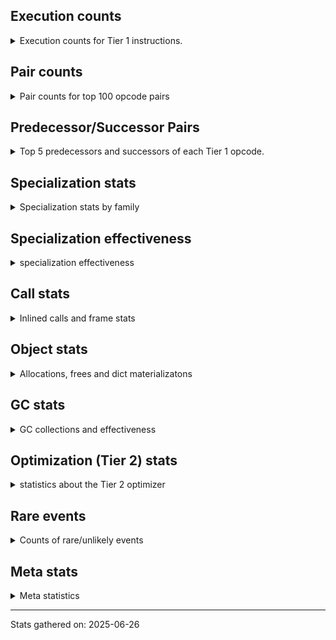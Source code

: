 ## Execution counts

<details>
<summary> Execution counts for Tier 1 instructions. </summary>


The "miss ratio" column shows the percentage of times the instruction
executed that it deoptimized. When this happens, the base unspecialized
instruction is not counted.

<table>
<thead>
<tr>
<th align="left">Name</th>
<th align="right">Base Count</th>
<th align="right">Head Count</th>
<th align="right">Change</th>
</tr>
</thead>
<tbody>
<tr>
<td align="left">RESUME</td>
<td align="right">320</td>
<td align="right">6,720</td>
<td align="right">2,000.0%</td>
</tr>
<tr>
<td align="left">JUMP_BACKWARD</td>
<td align="right">169</td>
<td align="right">3,549</td>
<td align="right">2,000.0%</td>
</tr>
<tr>
<td align="left">STORE_ATTR</td>
<td align="right">156</td>
<td align="right">3,276</td>
<td align="right">2,000.0%</td>
</tr>
<tr>
<td align="left">CALL_KW</td>
<td align="right">150</td>
<td align="right">3,150</td>
<td align="right">2,000.0%</td>
</tr>
<tr>
<td align="left">STORE_SUBSCR</td>
<td align="right">38</td>
<td align="right">798</td>
<td align="right">2,000.0%</td>
</tr>
<tr>
<td align="left">SEND</td>
<td align="right">14</td>
<td align="right">294</td>
<td align="right">2,000.0%</td>
</tr>
<tr>
<td align="left">LOAD_GLOBAL</td>
<td align="right">1,552</td>
<td align="right">30,912</td>
<td align="right">1,891.8%</td>
</tr>
<tr>
<td align="left">CALL</td>
<td align="right">1,942</td>
<td align="right">36,162</td>
<td align="right">1,762.1%</td>
</tr>
<tr>
<td align="left">BINARY_OP_SUBTRACT_FLOAT</td>
<td align="right">126</td>
<td align="right">42</td>
<td align="right">-66.7%</td>
</tr>
<tr>
<td align="left">BINARY_OP_SUBSCR_GETITEM</td>
<td align="right">253</td>
<td align="right">105</td>
<td align="right">-58.5%</td>
</tr>
<tr>
<td align="left">CALL_STR_1</td>
<td align="right">2,410</td>
<td align="right">1,134</td>
<td align="right">-52.9%</td>
</tr>
<tr>
<td align="left">BINARY_OP_SUBSCR_LIST_SLICE</td>
<td align="right">10,283</td>
<td align="right">5,019</td>
<td align="right">-51.2%</td>
</tr>
<tr>
<td align="left">CALL_KW_NON_PY</td>
<td align="right">74,909</td>
<td align="right">36,729</td>
<td align="right">-51.0%</td>
</tr>
<tr>
<td align="left">LOAD_ATTR_CLASS</td>
<td align="right">4,698</td>
<td align="right">2,310</td>
<td align="right">-50.8%</td>
</tr>
<tr>
<td align="left">STORE_ATTR_INSTANCE_VALUE</td>
<td align="right">132,179</td>
<td align="right">64,995</td>
<td align="right">-50.8%</td>
</tr>
<tr>
<td align="left">CALL_BUILTIN_CLASS</td>
<td align="right">142,661</td>
<td align="right">70,287</td>
<td align="right">-50.7%</td>
</tr>
<tr>
<td align="left">CALL_KW_PY</td>
<td align="right">343,227</td>
<td align="right">169,155</td>
<td align="right">-50.7%</td>
</tr>
<tr>
<td align="left">CALL_LEN</td>
<td align="right">136,760</td>
<td align="right">67,452</td>
<td align="right">-50.7%</td>
</tr>
<tr>
<td align="left">CALL_BUILTIN_FAST_WITH_KEYWORDS</td>
<td align="right">24,762</td>
<td align="right">12,222</td>
<td align="right">-50.6%</td>
</tr>
<tr>
<td align="left">CALL_NON_PY_GENERAL</td>
<td align="right">137,588</td>
<td align="right">67,914</td>
<td align="right">-50.6%</td>
</tr>
<tr>
<td align="left">CONTAINS_OP_DICT</td>
<td align="right">250,163</td>
<td align="right">123,543</td>
<td align="right">-50.6%</td>
</tr>
<tr>
<td align="left">EXIT_INIT_CHECK</td>
<td align="right">19,937</td>
<td align="right">9,849</td>
<td align="right">-50.6%</td>
</tr>
<tr>
<td align="left">CALL_ALLOC_AND_ENTER_INIT</td>
<td align="right">19,937</td>
<td align="right">9,849</td>
<td align="right">-50.6%</td>
</tr>
<tr>
<td align="left">BINARY_OP_INPLACE_ADD_UNICODE</td>
<td align="right">20,191</td>
<td align="right">9,975</td>
<td align="right">-50.6%</td>
</tr>
<tr>
<td align="left">TO_BOOL_NONE</td>
<td align="right">2,494,203</td>
<td align="right">1,232,217</td>
<td align="right">-50.6%</td>
</tr>
<tr>
<td align="left">LOAD_ATTR_INSTANCE_VALUE</td>
<td align="right">645,614</td>
<td align="right">319,158</td>
<td align="right">-50.6%</td>
</tr>
<tr>
<td align="left">LOAD_ATTR_CLASS_WITH_METACLASS_CHECK</td>
<td align="right">59,812</td>
<td align="right">29,568</td>
<td align="right">-50.6%</td>
</tr>
<tr>
<td align="left">FOR_ITER_TUPLE</td>
<td align="right">100,958</td>
<td align="right">49,938</td>
<td align="right">-50.5%</td>
</tr>
<tr>
<td align="left">LOAD_ATTR_NONDESCRIPTOR_NO_DICT</td>
<td align="right">801,838</td>
<td align="right">396,942</td>
<td align="right">-50.5%</td>
</tr>
<tr>
<td align="left">COMPARE_OP_STR</td>
<td align="right">347,709</td>
<td align="right">172,137</td>
<td align="right">-50.5%</td>
</tr>
<tr>
<td align="left">COMPARE_OP_INT</td>
<td align="right">505,945</td>
<td align="right">250,509</td>
<td align="right">-50.5%</td>
</tr>
<tr>
<td align="left">LOAD_ATTR_PROPERTY</td>
<td align="right">2,738,440</td>
<td align="right">1,355,907</td>
<td align="right">-50.5%</td>
</tr>
<tr>
<td align="left">CALL_TUPLE_1</td>
<td align="right">111,755</td>
<td align="right">55,335</td>
<td align="right">-50.5%</td>
</tr>
<tr>
<td align="left">LOAD_ATTR_METHOD_WITH_VALUES</td>
<td align="right">2,637,346</td>
<td align="right">1,306,032</td>
<td align="right">-50.5%</td>
</tr>
<tr>
<td align="left">BINARY_OP_SUBSCR_DICT</td>
<td align="right">474,707</td>
<td align="right">235,095</td>
<td align="right">-50.5%</td>
</tr>
<tr>
<td align="left">CALL_PY_GENERAL</td>
<td align="right">2,158,774</td>
<td align="right">1,069,278</td>
<td align="right">-50.5%</td>
</tr>
<tr>
<td align="left">BINARY_OP_SUBTRACT_INT</td>
<td align="right">230,624</td>
<td align="right">114,240</td>
<td align="right">-50.5%</td>
</tr>
<tr>
<td align="left">CONTAINS_OP_SET</td>
<td align="right">205,225</td>
<td align="right">101,661</td>
<td align="right">-50.5%</td>
</tr>
<tr>
<td align="left">BINARY_OP_ADD_INT</td>
<td align="right">438,265</td>
<td align="right">217,161</td>
<td align="right">-50.4%</td>
</tr>
<tr>
<td align="left">CALL_PY_EXACT_ARGS</td>
<td align="right">18,558,462</td>
<td align="right">9,196,173</td>
<td align="right">-50.4%</td>
</tr>
<tr>
<td align="left">LOAD_ATTR_METHOD_NO_DICT</td>
<td align="right">15,655,547</td>
<td align="right">7,758,387</td>
<td align="right">-50.4%</td>
</tr>
<tr>
<td align="left">LOAD_ATTR_MODULE</td>
<td align="right">7,714,192</td>
<td align="right">3,823,260</td>
<td align="right">-50.4%</td>
</tr>
<tr>
<td align="left">TO_BOOL_INT</td>
<td align="right">143,380</td>
<td align="right">71,064</td>
<td align="right">-50.4%</td>
</tr>
<tr>
<td align="left">BINARY_OP_SUBSCR_TUPLE_INT</td>
<td align="right">73,214</td>
<td align="right">36,288</td>
<td align="right">-50.4%</td>
</tr>
<tr>
<td align="left">STORE_ATTR_SLOT</td>
<td align="right">3,330,327</td>
<td align="right">1,650,789</td>
<td align="right">-50.4%</td>
</tr>
<tr>
<td align="left">LOAD_GLOBAL_MODULE</td>
<td align="right">27,620,535</td>
<td align="right">13,691,181</td>
<td align="right">-50.4%</td>
</tr>
<tr>
<td align="left">CALL_METHOD_DESCRIPTOR_FAST_WITH_KEYWORDS</td>
<td align="right">58,419</td>
<td align="right">28,959</td>
<td align="right">-50.4%</td>
</tr>
<tr>
<td align="left">STORE_SUBSCR_DICT</td>
<td align="right">1,237,596</td>
<td align="right">613,536</td>
<td align="right">-50.4%</td>
</tr>
<tr>
<td align="left">CALL_METHOD_DESCRIPTOR_FAST</td>
<td align="right">4,125,067</td>
<td align="right">2,045,022</td>
<td align="right">-50.4%</td>
</tr>
<tr>
<td align="left">CALL_LIST_APPEND</td>
<td align="right">1,279,633</td>
<td align="right">634,389</td>
<td align="right">-50.4%</td>
</tr>
<tr>
<td align="left">LOAD_ATTR_SLOT</td>
<td align="right">15,942,903</td>
<td align="right">7,904,337</td>
<td align="right">-50.4%</td>
</tr>
<tr>
<td align="left">TO_BOOL_STR</td>
<td align="right">1,175,430</td>
<td align="right">582,876</td>
<td align="right">-50.4%</td>
</tr>
<tr>
<td align="left">RESUME_CHECK</td>
<td align="right">35,670,881</td>
<td align="right">17,688,699</td>
<td align="right">-50.4%</td>
</tr>
<tr>
<td align="left">BINARY_OP_SUBSCR_STR_INT</td>
<td align="right">358,899</td>
<td align="right">177,975</td>
<td align="right">-50.4%</td>
</tr>
<tr>
<td align="left">CALL_BUILTIN_FAST</td>
<td align="right">965,277</td>
<td align="right">478,674</td>
<td align="right">-50.4%</td>
</tr>
<tr>
<td align="left">BINARY_OP_SUBSCR_LIST_INT</td>
<td align="right">1,044,525</td>
<td align="right">517,986</td>
<td align="right">-50.4%</td>
</tr>
<tr>
<td align="left">CALL_METHOD_DESCRIPTOR_O</td>
<td align="right">878,135</td>
<td align="right">435,477</td>
<td align="right">-50.4%</td>
</tr>
<tr>
<td align="left">TO_BOOL_BOOL</td>
<td align="right">35,521,477</td>
<td align="right">17,615,829</td>
<td align="right">-50.4%</td>
</tr>
<tr>
<td align="left">FOR_ITER_LIST</td>
<td align="right">9,131,366</td>
<td align="right">4,528,482</td>
<td align="right">-50.4%</td>
</tr>
<tr>
<td align="left">LOAD_ATTR_NONDESCRIPTOR_WITH_VALUES</td>
<td align="right">2,903,415</td>
<td align="right">1,439,928</td>
<td align="right">-50.4%</td>
</tr>
<tr>
<td align="left">CALL_METHOD_DESCRIPTOR_NOARGS</td>
<td align="right">7,337,576</td>
<td align="right">3,639,090</td>
<td align="right">-50.4%</td>
</tr>
<tr>
<td align="left">CALL_BUILTIN_O</td>
<td align="right">3,120,377</td>
<td align="right">1,547,637</td>
<td align="right">-50.4%</td>
</tr>
<tr>
<td align="left">CALL_ISINSTANCE</td>
<td align="right">29,382,979</td>
<td align="right">14,573,307</td>
<td align="right">-50.4%</td>
</tr>
<tr>
<td align="left">LOAD_GLOBAL_BUILTIN</td>
<td align="right">57,011,668</td>
<td align="right">28,276,878</td>
<td align="right">-50.4%</td>
</tr>
<tr>
<td align="left">UNPACK_SEQUENCE_TWO_TUPLE</td>
<td align="right">10,109,864</td>
<td align="right">5,014,422</td>
<td align="right">-50.4%</td>
</tr>
<tr>
<td align="left">FOR_ITER_GEN</td>
<td align="right">5,718,284</td>
<td align="right">2,836,260</td>
<td align="right">-50.4%</td>
</tr>
<tr>
<td align="left">CALL_TYPE_1</td>
<td align="right">1,377,184</td>
<td align="right">683,088</td>
<td align="right">-50.4%</td>
</tr>
<tr>
<td align="left">SEND_GEN</td>
<td align="right">3,819,264</td>
<td align="right">1,894,452</td>
<td align="right">-50.4%</td>
</tr>
<tr>
<td align="left">UNPACK_SEQUENCE_TUPLE</td>
<td align="right">2,309,745</td>
<td align="right">1,145,697</td>
<td align="right">-50.4%</td>
</tr>
<tr>
<td align="left">END_FOR</td>
<td align="right">1,444,243</td>
<td align="right">716,415</td>
<td align="right">-50.4%</td>
</tr>
<tr>
<td align="left">YIELD_VALUE</td>
<td align="right">7,960,741</td>
<td align="right">3,949,029</td>
<td align="right">-50.4%</td>
</tr>
<tr>
<td align="left">SWAP</td>
<td align="right">5,402,961</td>
<td align="right">2,680,209</td>
<td align="right">-50.4%</td>
</tr>
<tr>
<td align="left">COPY</td>
<td align="right">5,255,895</td>
<td align="right">2,607,255</td>
<td align="right">-50.4%</td>
</tr>
<tr>
<td align="left">LOAD_FAST_AND_CLEAR</td>
<td align="right">4,773,549</td>
<td align="right">2,367,981</td>
<td align="right">-50.4%</td>
</tr>
<tr>
<td align="left">MAP_ADD</td>
<td align="right">3,195,447</td>
<td align="right">1,585,143</td>
<td align="right">-50.4%</td>
</tr>
<tr>
<td align="left">JUMP_BACKWARD_NO_INTERRUPT</td>
<td align="right">3,001,645</td>
<td align="right">1,489,005</td>
<td align="right">-50.4%</td>
</tr>
<tr>
<td align="left">LIST_APPEND</td>
<td align="right">2,679,827</td>
<td align="right">1,329,363</td>
<td align="right">-50.4%</td>
</tr>
<tr>
<td align="left">EXTENDED_ARG</td>
<td align="right">2,665,476</td>
<td align="right">1,322,244</td>
<td align="right">-50.4%</td>
</tr>
<tr>
<td align="left">RETURN_GENERATOR</td>
<td align="right">2,552,319</td>
<td align="right">1,266,111</td>
<td align="right">-50.4%</td>
</tr>
<tr>
<td align="left">BUILD_MAP</td>
<td align="right">1,850,263</td>
<td align="right">917,847</td>
<td align="right">-50.4%</td>
</tr>
<tr>
<td align="left">FORMAT_SIMPLE</td>
<td align="right">1,516,253</td>
<td align="right">752,157</td>
<td align="right">-50.4%</td>
</tr>
<tr>
<td align="left">LOAD_COMMON_CONSTANT</td>
<td align="right">1,221,994</td>
<td align="right">606,186</td>
<td align="right">-50.4%</td>
</tr>
<tr>
<td align="left">END_SEND</td>
<td align="right">817,626</td>
<td align="right">405,594</td>
<td align="right">-50.4%</td>
</tr>
<tr>
<td align="left">GET_YIELD_FROM_ITER</td>
<td align="right">817,626</td>
<td align="right">405,594</td>
<td align="right">-50.4%</td>
</tr>
<tr>
<td align="left">BUILD_STRING</td>
<td align="right">816,991</td>
<td align="right">405,279</td>
<td align="right">-50.4%</td>
</tr>
<tr>
<td align="left">UNARY_NOT</td>
<td align="right">763,905</td>
<td align="right">378,945</td>
<td align="right">-50.4%</td>
</tr>
<tr>
<td align="left">STORE_FAST_LOAD_FAST</td>
<td align="right">252,349</td>
<td align="right">125,181</td>
<td align="right">-50.4%</td>
</tr>
<tr>
<td align="left">UNPACK_EX</td>
<td align="right">231,267</td>
<td align="right">114,723</td>
<td align="right">-50.4%</td>
</tr>
<tr>
<td align="left">DICT_MERGE</td>
<td align="right">146,558</td>
<td align="right">72,702</td>
<td align="right">-50.4%</td>
</tr>
<tr>
<td align="left">POP_JUMP_IF_NONE</td>
<td align="right">105,283</td>
<td align="right">52,227</td>
<td align="right">-50.4%</td>
</tr>
<tr>
<td align="left">CHECK_EXC_MATCH</td>
<td align="right">60,706</td>
<td align="right">30,114</td>
<td align="right">-50.4%</td>
</tr>
<tr>
<td align="left">POP_EXCEPT</td>
<td align="right">60,706</td>
<td align="right">30,114</td>
<td align="right">-50.4%</td>
</tr>
<tr>
<td align="left">PUSH_EXC_INFO</td>
<td align="right">60,706</td>
<td align="right">30,114</td>
<td align="right">-50.4%</td>
</tr>
<tr>
<td align="left">BINARY_SLICE</td>
<td align="right">48,133</td>
<td align="right">23,877</td>
<td align="right">-50.4%</td>
</tr>
<tr>
<td align="left">BUILD_SET</td>
<td align="right">44,831</td>
<td align="right">22,239</td>
<td align="right">-50.4%</td>
</tr>
<tr>
<td align="left">SET_ADD</td>
<td align="right">14,224</td>
<td align="right">7,056</td>
<td align="right">-50.4%</td>
</tr>
<tr>
<td align="left">DICT_UPDATE</td>
<td align="right">1,651</td>
<td align="right">819</td>
<td align="right">-50.4%</td>
</tr>
<tr>
<td align="left">IMPORT_NAME</td>
<td align="right">1,524</td>
<td align="right">756</td>
<td align="right">-50.4%</td>
</tr>
<tr>
<td align="left">LOAD_FAST_CHECK</td>
<td align="right">762</td>
<td align="right">378</td>
<td align="right">-50.4%</td>
</tr>
<tr>
<td align="left">SET_UPDATE</td>
<td align="right">127</td>
<td align="right">63</td>
<td align="right">-50.4%</td>
</tr>
<tr>
<td align="left">POP_JUMP_IF_FALSE</td>
<td align="right">37,384,801</td>
<td align="right">18,545,247</td>
<td align="right">-50.4%</td>
</tr>
<tr>
<td align="left">JUMP_BACKWARD_NO_JIT</td>
<td align="right">20,480,212</td>
<td align="right">10,159,506</td>
<td align="right">-50.4%</td>
</tr>
<tr>
<td align="left">STORE_FAST_STORE_FAST</td>
<td align="right">11,119,169</td>
<td align="right">5,515,839</td>
<td align="right">-50.4%</td>
</tr>
<tr>
<td align="left">LOAD_FAST</td>
<td align="right">21,534,631</td>
<td align="right">10,682,595</td>
<td align="right">-50.4%</td>
</tr>
<tr>
<td align="left">GET_ITER</td>
<td align="right">9,663,622</td>
<td align="right">4,793,796</td>
<td align="right">-50.4%</td>
</tr>
<tr>
<td align="left">POP_JUMP_IF_TRUE</td>
<td align="right">9,544,623</td>
<td align="right">4,734,765</td>
<td align="right">-50.4%</td>
</tr>
<tr>
<td align="left">BUILD_LIST</td>
<td align="right">6,794,184</td>
<td align="right">3,370,374</td>
<td align="right">-50.4%</td>
</tr>
<tr>
<td align="left">LOAD_FAST_BORROW</td>
<td align="right">105,541,915</td>
<td align="right">52,355,961</td>
<td align="right">-50.4%</td>
</tr>
<tr>
<td align="left">BUILD_TUPLE</td>
<td align="right">11,821,036</td>
<td align="right">5,864,040</td>
<td align="right">-50.4%</td>
</tr>
<tr>
<td align="left">POP_ITER</td>
<td align="right">10,863,583</td>
<td align="right">5,389,083</td>
<td align="right">-50.4%</td>
</tr>
<tr>
<td align="left">RETURN_VALUE</td>
<td align="right">27,730,397</td>
<td align="right">13,756,239</td>
<td align="right">-50.4%</td>
</tr>
<tr>
<td align="left">POP_JUMP_IF_NOT_NONE</td>
<td align="right">3,351,595</td>
<td align="right">1,662,633</td>
<td align="right">-50.4%</td>
</tr>
<tr>
<td align="left">STORE_FAST</td>
<td align="right">28,798,029</td>
<td align="right">14,285,985</td>
<td align="right">-50.4%</td>
</tr>
<tr>
<td align="left">IS_OP</td>
<td align="right">2,201,737</td>
<td align="right">1,092,231</td>
<td align="right">-50.4%</td>
</tr>
<tr>
<td align="left">MAKE_FUNCTION</td>
<td align="right">2,008,697</td>
<td align="right">996,471</td>
<td align="right">-50.4%</td>
</tr>
<tr>
<td align="left">LOAD_FAST_BORROW_LOAD_FAST_BORROW</td>
<td align="right">10,391,148</td>
<td align="right">5,154,828</td>
<td align="right">-50.4%</td>
</tr>
<tr>
<td align="left">COPY_FREE_VARS</td>
<td align="right">1,845,756</td>
<td align="right">915,642</td>
<td align="right">-50.4%</td>
</tr>
<tr>
<td align="left">LOAD_DEREF</td>
<td align="right">3,660,016</td>
<td align="right">1,815,660</td>
<td align="right">-50.4%</td>
</tr>
<tr>
<td align="left">CALL_INTRINSIC_1</td>
<td align="right">1,300,164</td>
<td align="right">644,994</td>
<td align="right">-50.4%</td>
</tr>
<tr>
<td align="left">MAKE_CELL</td>
<td align="right">1,287,972</td>
<td align="right">638,946</td>
<td align="right">-50.4%</td>
</tr>
<tr>
<td align="left">LOAD_CONST</td>
<td align="right">13,300,982</td>
<td align="right">6,598,494</td>
<td align="right">-50.4%</td>
</tr>
<tr>
<td align="left">JUMP_FORWARD</td>
<td align="right">1,015,176</td>
<td align="right">503,622</td>
<td align="right">-50.4%</td>
</tr>
<tr>
<td align="left">POP_TOP</td>
<td align="right">14,522,159</td>
<td align="right">7,204,449</td>
<td align="right">-50.4%</td>
</tr>
<tr>
<td align="left">LOAD_SMALL_INT</td>
<td align="right">1,525,146</td>
<td align="right">756,630</td>
<td align="right">-50.4%</td>
</tr>
<tr>
<td align="left">SET_FUNCTION_ATTRIBUTE</td>
<td align="right">692,215</td>
<td align="right">343,413</td>
<td align="right">-50.4%</td>
</tr>
<tr>
<td align="left">PUSH_NULL</td>
<td align="right">4,391,988</td>
<td align="right">2,178,918</td>
<td align="right">-50.4%</td>
</tr>
<tr>
<td align="left">TO_BOOL_LIST</td>
<td align="right">30,136</td>
<td align="right">14,952</td>
<td align="right">-50.4%</td>
</tr>
<tr>
<td align="left">NOP</td>
<td align="right">252,033</td>
<td align="right">125,055</td>
<td align="right">-50.4%</td>
</tr>
<tr>
<td align="left">LIST_EXTEND</td>
<td align="right">79,313</td>
<td align="right">39,375</td>
<td align="right">-50.4%</td>
</tr>
<tr>
<td align="left">CALL_FUNCTION_EX</td>
<td align="right">153,800</td>
<td align="right">76,356</td>
<td align="right">-50.4%</td>
</tr>
<tr>
<td align="left">TO_BOOL_ALWAYS_TRUE</td>
<td align="right">3,171,762</td>
<td align="right">1,574,769</td>
<td align="right">-50.4%</td>
</tr>
<tr>
<td align="left">FOR_ITER</td>
<td align="right">15,215,826</td>
<td align="right">7,555,926</td>
<td align="right">-50.3%</td>
</tr>
<tr>
<td align="left">INTERPRETER_EXIT</td>
<td align="right">4,538,789</td>
<td align="right">2,254,476</td>
<td align="right">-50.3%</td>
</tr>
<tr>
<td align="left">LOAD_FAST_LOAD_FAST</td>
<td align="right">45,023</td>
<td align="right">22,365</td>
<td align="right">-50.3%</td>
</tr>
<tr>
<td align="left">STORE_DEREF</td>
<td align="right">25,338</td>
<td align="right">12,600</td>
<td align="right">-50.3%</td>
</tr>
<tr>
<td align="left">CALL_BOUND_METHOD_EXACT_ARGS</td>
<td align="right">309,735</td>
<td align="right">154,938</td>
<td align="right">-50.0%</td>
</tr>
<tr>
<td align="left">COMPARE_OP</td>
<td align="right">800,840</td>
<td align="right">402,150</td>
<td align="right">-49.8%</td>
</tr>
<tr>
<td align="left">TO_BOOL</td>
<td align="right">1,913,071</td>
<td align="right">966,525</td>
<td align="right">-49.5%</td>
</tr>
<tr>
<td align="left">CONTAINS_OP</td>
<td align="right">209,553</td>
<td align="right">106,176</td>
<td align="right">-49.3%</td>
</tr>
<tr>
<td align="left">FOR_ITER_RANGE</td>
<td align="right">191</td>
<td align="right">105</td>
<td align="right">-45.0%</td>
</tr>
<tr>
<td align="left">BINARY_OP</td>
<td align="right">61,591</td>
<td align="right">33,915</td>
<td align="right">-44.9%</td>
</tr>
<tr>
<td align="left">LOAD_ATTR</td>
<td align="right">499,739</td>
<td align="right">299,313</td>
<td align="right">-40.1%</td>
</tr>
<tr>
<td align="left">UNPACK_SEQUENCE</td>
<td align="right">11,959</td>
<td align="right">7,686</td>
<td align="right">-35.7%</td>
</tr>
<tr>
<td align="left">BINARY_OP_ADD_FLOAT</td>
<td align="right">123</td>
<td align="right"></td>
<td align="right"></td>
</tr>
</tbody>
</table>


</details>

## Pair counts

<details>
<summary> Pair counts for top 100 opcode pairs </summary>


Pairs of specialized operations that deoptimize and are then followed by
the corresponding unspecialized instruction are not counted as pairs.

Not included in comparative output.


</details>

## Predecessor/Successor Pairs

<details>
<summary> Top 5 predecessors and successors of each Tier 1 opcode. </summary>


This does not include the unspecialized instructions that occur after a
specialized instruction deoptimizes.

Not included in comparative output.


</details>

## Specialization stats

<details>
<summary> Specialization stats by family </summary>

### BINARY_OP

<details>
<summary> specialization stats for BINARY_OP family </summary>

<table>
<thead>
<tr>
<th align="left">Kind</th>
<th align="right">Base Count</th>
<th align="right">Base Ratio</th>
<th align="right">Head Count</th>
<th align="right">Head Ratio</th>
<th align="right">Change</th>
</tr>
</thead>
<tbody>
<tr>
<td align="left">
miss
<details>
<summary>ⓘ</summary>

Specialized instructions that deopt.
</details>
</td>
<td align="right">5,099</td>
<td align="right">0.1%</td>
<td align="right">2,499</td>
<td align="right">0.1%</td>
<td align="right">-51.0%</td>
</tr>
<tr>
<td align="left">
hit
<details>
<summary>ⓘ</summary>

Specialized instructions that complete.
</details>
</td>
<td align="right">3,685,598</td>
<td align="right">98.2%</td>
<td align="right">1,826,874</td>
<td align="right">98.0%</td>
<td align="right">-50.4%</td>
</tr>
<tr>
<td align="left">
deferred
<details>
<summary>ⓘ</summary>

Lists the number of "deferred" (i.e. not specialized) instructions executed.
</details>
</td>
<td align="right">61,025</td>
<td align="right">1.6%</td>
<td align="right">31,584</td>
<td align="right">1.7%</td>
<td align="right">-48.2%</td>
</tr>
</tbody>
</table>

<table>
<thead>
<tr>
<th align="left">Success</th>
<th align="right">Base Count</th>
<th align="right">Base Ratio</th>
<th align="right">Head Count</th>
<th align="right">Head Ratio</th>
<th align="right">Change</th>
</tr>
</thead>
<tbody>
<tr>
<td align="left">Success</td>
<td align="right">167</td>
<td align="right">25.7%</td>
<td align="right">1,323</td>
<td align="right">55.8%</td>
<td align="right">692.2%</td>
</tr>
<tr>
<td align="left">Failure</td>
<td align="right">484</td>
<td align="right">74.3%</td>
<td align="right">1,050</td>
<td align="right">44.2%</td>
<td align="right">116.9%</td>
</tr>
</tbody>
</table>

<table>
<thead>
<tr>
<th align="left">Failure kind</th>
<th align="right">Base Count</th>
<th align="right">Base Ratio</th>
<th align="right">Head Count</th>
<th align="right">Head Ratio</th>
<th align="right">Change</th>
</tr>
</thead>
<tbody>
<tr>
<td align="left">add different types</td>
<td align="right">1</td>
<td align="right">0.2%</td>
<td align="right">21</td>
<td align="right">2.0%</td>
<td align="right">2,000.0%</td>
</tr>
<tr>
<td align="left">subscr tuple slice</td>
<td align="right">48</td>
<td align="right">9.9%</td>
<td align="right">147</td>
<td align="right">14.0%</td>
<td align="right">206.2%</td>
</tr>
<tr>
<td align="left">out of range</td>
<td align="right">49</td>
<td align="right">10.1%</td>
<td align="right">147</td>
<td align="right">14.0%</td>
<td align="right">200.0%</td>
</tr>
<tr>
<td align="left">subscr defaultdict</td>
<td align="right">72</td>
<td align="right">14.9%</td>
<td align="right">189</td>
<td align="right">18.0%</td>
<td align="right">162.5%</td>
</tr>
<tr>
<td align="left">add other</td>
<td align="right">292</td>
<td align="right">60.3%</td>
<td align="right">525</td>
<td align="right">50.0%</td>
<td align="right">79.8%</td>
</tr>
<tr>
<td align="left">subtract other</td>
<td align="right">22</td>
<td align="right">4.5%</td>
<td align="right">21</td>
<td align="right">2.0%</td>
<td align="right">-4.5%</td>
</tr>
</tbody>
</table>


</details>

### BINARY_SLICE

<details>
<summary> specialization stats for BINARY_SLICE family </summary>

<table>
<thead>
<tr>
<th align="left">Kind</th>
<th align="right">Base Count</th>
<th align="right">Base Ratio</th>
<th align="right">Head Count</th>
<th align="right">Head Ratio</th>
<th align="right">Change</th>
</tr>
</thead>
<tbody>
<tr>
<td align="left">
deferred
<details>
<summary>ⓘ</summary>

Lists the number of "deferred" (i.e. not specialized) instructions executed.
</details>
</td>
<td align="right">48,133</td>
<td align="right">100.0%</td>
<td align="right">23,877</td>
<td align="right">100.0%</td>
<td align="right">-50.4%</td>
</tr>
</tbody>
</table>


</details>

### CALL

<details>
<summary> specialization stats for CALL family </summary>

<table>
<thead>
<tr>
<th align="left">Kind</th>
<th align="right">Base Count</th>
<th align="right">Base Ratio</th>
<th align="right">Head Count</th>
<th align="right">Head Ratio</th>
<th align="right">Change</th>
</tr>
</thead>
<tbody>
<tr>
<td align="left">
miss
<details>
<summary>ⓘ</summary>

Specialized instructions that deopt.
</details>
</td>
<td align="right">540,530</td>
<td align="right">0.8%</td>
<td align="right">265,104</td>
<td align="right">0.8%</td>
<td align="right">-51.0%</td>
</tr>
<tr>
<td align="left">
hit
<details>
<summary>ⓘ</summary>

Specialized instructions that complete.
</details>
</td>
<td align="right">67,629,464</td>
<td align="right">99.2%</td>
<td align="right">33,537,903</td>
<td align="right">99.1%</td>
<td align="right">-50.4%</td>
</tr>
<tr>
<td align="left">
deferred
<details>
<summary>ⓘ</summary>

Lists the number of "deferred" (i.e. not specialized) instructions executed.
</details>
</td>
<td align="right">531,218</td>
<td align="right">0.8%</td>
<td align="right">278,292</td>
<td align="right">0.8%</td>
<td align="right">-47.6%</td>
</tr>
</tbody>
</table>

<table>
<thead>
<tr>
<th align="left">Success</th>
<th align="right">Base Count</th>
<th align="right">Base Ratio</th>
<th align="right">Head Count</th>
<th align="right">Head Ratio</th>
<th align="right">Change</th>
</tr>
</thead>
<tbody>
<tr>
<td align="left">Success</td>
<td align="right">11,254</td>
<td align="right">100.0%</td>
<td align="right">22,974</td>
<td align="right">100.0%</td>
<td align="right">104.1%</td>
</tr>
<tr>
<td align="left">Failure</td>
<td align="right">0</td>
<td align="right">0.0%</td>
<td align="right">0</td>
<td align="right">0.0%</td>
<td align="right"></td>
</tr>
</tbody>
</table>


</details>

### CALL_KW

<details>
<summary> specialization stats for CALL_KW family </summary>

<table>
<thead>
<tr>
<th align="left">Kind</th>
<th align="right">Base Count</th>
<th align="right">Base Ratio</th>
<th align="right">Head Count</th>
<th align="right">Head Ratio</th>
<th align="right">Change</th>
</tr>
</thead>
<tbody>
<tr>
<td align="left">
deferred
<details>
<summary>ⓘ</summary>

Lists the number of "deferred" (i.e. not specialized) instructions executed.
</details>
</td>
<td align="right">75</td>
<td align="right">50.0%</td>
<td align="right">1,575</td>
<td align="right">50.0%</td>
<td align="right">2,000.0%</td>
</tr>
</tbody>
</table>

<table>
<thead>
<tr>
<th align="left">Success</th>
<th align="right">Base Count</th>
<th align="right">Base Ratio</th>
<th align="right">Head Count</th>
<th align="right">Head Ratio</th>
<th align="right">Change</th>
</tr>
</thead>
<tbody>
<tr>
<td align="left">Success</td>
<td align="right">75</td>
<td align="right">100.0%</td>
<td align="right">1,575</td>
<td align="right">100.0%</td>
<td align="right">2,000.0%</td>
</tr>
<tr>
<td align="left">Failure</td>
<td align="right">0</td>
<td align="right">0.0%</td>
<td align="right">0</td>
<td align="right">0.0%</td>
<td align="right"></td>
</tr>
</tbody>
</table>


</details>

### COMPARE_OP

<details>
<summary> specialization stats for COMPARE_OP family </summary>

<table>
<thead>
<tr>
<th align="left">Kind</th>
<th align="right">Base Count</th>
<th align="right">Base Ratio</th>
<th align="right">Head Count</th>
<th align="right">Head Ratio</th>
<th align="right">Change</th>
</tr>
</thead>
<tbody>
<tr>
<td align="left">
hit
<details>
<summary>ⓘ</summary>

Specialized instructions that complete.
</details>
</td>
<td align="right">853,654</td>
<td align="right">51.6%</td>
<td align="right">422,646</td>
<td align="right">51.2%</td>
<td align="right">-50.5%</td>
</tr>
<tr>
<td align="left">
deferred
<details>
<summary>ⓘ</summary>

Lists the number of "deferred" (i.e. not specialized) instructions executed.
</details>
</td>
<td align="right">799,378</td>
<td align="right">48.3%</td>
<td align="right">397,362</td>
<td align="right">48.2%</td>
<td align="right">-50.3%</td>
</tr>
</tbody>
</table>

<table>
<thead>
<tr>
<th align="left">Success</th>
<th align="right">Base Count</th>
<th align="right">Base Ratio</th>
<th align="right">Head Count</th>
<th align="right">Head Ratio</th>
<th align="right">Change</th>
</tr>
</thead>
<tbody>
<tr>
<td align="left">Success</td>
<td align="right">40</td>
<td align="right">2.7%</td>
<td align="right">840</td>
<td align="right">17.5%</td>
<td align="right">2,000.0%</td>
</tr>
<tr>
<td align="left">Failure</td>
<td align="right">1,422</td>
<td align="right">97.3%</td>
<td align="right">3,948</td>
<td align="right">82.5%</td>
<td align="right">177.6%</td>
</tr>
</tbody>
</table>

<table>
<thead>
<tr>
<th align="left">Failure kind</th>
<th align="right">Base Count</th>
<th align="right">Base Ratio</th>
<th align="right">Head Count</th>
<th align="right">Head Ratio</th>
<th align="right">Change</th>
</tr>
</thead>
<tbody>
<tr>
<td align="left">other</td>
<td align="right">80</td>
<td align="right">5.6%</td>
<td align="right">399</td>
<td align="right">10.1%</td>
<td align="right">398.8%</td>
</tr>
<tr>
<td align="left">set</td>
<td align="right">50</td>
<td align="right">3.5%</td>
<td align="right">189</td>
<td align="right">4.8%</td>
<td align="right">278.0%</td>
</tr>
<tr>
<td align="left">string</td>
<td align="right">49</td>
<td align="right">3.4%</td>
<td align="right">168</td>
<td align="right">4.3%</td>
<td align="right">242.9%</td>
</tr>
<tr>
<td align="left">different types</td>
<td align="right">494</td>
<td align="right">34.7%</td>
<td align="right">1,302</td>
<td align="right">33.0%</td>
<td align="right">163.6%</td>
</tr>
<tr>
<td align="left">baseobject</td>
<td align="right">659</td>
<td align="right">46.3%</td>
<td align="right">1,722</td>
<td align="right">43.6%</td>
<td align="right">161.3%</td>
</tr>
<tr>
<td align="left">big int</td>
<td align="right">46</td>
<td align="right">3.2%</td>
<td align="right">105</td>
<td align="right">2.7%</td>
<td align="right">128.3%</td>
</tr>
<tr>
<td align="left">bool</td>
<td align="right">44</td>
<td align="right">3.1%</td>
<td align="right">63</td>
<td align="right">1.6%</td>
<td align="right">43.2%</td>
</tr>
</tbody>
</table>


</details>

### CONTAINS_OP

<details>
<summary> specialization stats for CONTAINS_OP family </summary>

<table>
<thead>
<tr>
<th align="left">Kind</th>
<th align="right">Base Count</th>
<th align="right">Base Ratio</th>
<th align="right">Head Count</th>
<th align="right">Head Ratio</th>
<th align="right">Change</th>
</tr>
</thead>
<tbody>
<tr>
<td align="left">
miss
<details>
<summary>ⓘ</summary>

Specialized instructions that deopt.
</details>
</td>
<td align="right">26,914</td>
<td align="right">4.0%</td>
<td align="right">13,146</td>
<td align="right">4.0%</td>
<td align="right">-51.2%</td>
</tr>
<tr>
<td align="left">
hit
<details>
<summary>ⓘ</summary>

Specialized instructions that complete.
</details>
</td>
<td align="right">428,474</td>
<td align="right">64.4%</td>
<td align="right">212,058</td>
<td align="right">64.0%</td>
<td align="right">-50.5%</td>
</tr>
<tr>
<td align="left">
deferred
<details>
<summary>ⓘ</summary>

Lists the number of "deferred" (i.e. not specialized) instructions executed.
</details>
</td>
<td align="right">209,075</td>
<td align="right">31.4%</td>
<td align="right">104,391</td>
<td align="right">31.5%</td>
<td align="right">-50.1%</td>
</tr>
</tbody>
</table>

<table>
<thead>
<tr>
<th align="left">Success</th>
<th align="right">Base Count</th>
<th align="right">Base Ratio</th>
<th align="right">Head Count</th>
<th align="right">Head Ratio</th>
<th align="right">Change</th>
</tr>
</thead>
<tbody>
<tr>
<td align="left">Failure</td>
<td align="right">445</td>
<td align="right">45.2%</td>
<td align="right">1,092</td>
<td align="right">54.2%</td>
<td align="right">145.4%</td>
</tr>
<tr>
<td align="left">Success</td>
<td align="right">540</td>
<td align="right">54.8%</td>
<td align="right">924</td>
<td align="right">45.8%</td>
<td align="right">71.1%</td>
</tr>
</tbody>
</table>

<table>
<thead>
<tr>
<th align="left">Failure kind</th>
<th align="right">Base Count</th>
<th align="right">Base Ratio</th>
<th align="right">Head Count</th>
<th align="right">Head Ratio</th>
<th align="right">Change</th>
</tr>
</thead>
<tbody>
<tr>
<td align="left">tuple</td>
<td align="right">267</td>
<td align="right">60.0%</td>
<td align="right">819</td>
<td align="right">75.0%</td>
<td align="right">206.7%</td>
</tr>
<tr>
<td align="left">list</td>
<td align="right">178</td>
<td align="right">40.0%</td>
<td align="right">273</td>
<td align="right">25.0%</td>
<td align="right">53.4%</td>
</tr>
</tbody>
</table>


</details>

### FOR_ITER

<details>
<summary> specialization stats for FOR_ITER family </summary>

<table>
<thead>
<tr>
<th align="left">Kind</th>
<th align="right">Base Count</th>
<th align="right">Base Ratio</th>
<th align="right">Head Count</th>
<th align="right">Head Ratio</th>
<th align="right">Change</th>
</tr>
</thead>
<tbody>
<tr>
<td align="left">
hit
<details>
<summary>ⓘ</summary>

Specialized instructions that complete.
</details>
</td>
<td align="right">14,950,799</td>
<td align="right">49.6%</td>
<td align="right">7,414,785</td>
<td align="right">49.5%</td>
<td align="right">-50.4%</td>
</tr>
<tr>
<td align="left">
deferred
<details>
<summary>ⓘ</summary>

Lists the number of "deferred" (i.e. not specialized) instructions executed.
</details>
</td>
<td align="right">15,210,815</td>
<td align="right">50.4%</td>
<td align="right">7,547,337</td>
<td align="right">50.4%</td>
<td align="right">-50.4%</td>
</tr>
</tbody>
</table>

<table>
<thead>
<tr>
<th align="left">Success</th>
<th align="right">Base Count</th>
<th align="right">Base Ratio</th>
<th align="right">Head Count</th>
<th align="right">Head Ratio</th>
<th align="right">Change</th>
</tr>
</thead>
<tbody>
<tr>
<td align="left">Success</td>
<td align="right">87</td>
<td align="right">1.7%</td>
<td align="right">1,827</td>
<td align="right">21.3%</td>
<td align="right">2,000.0%</td>
</tr>
<tr>
<td align="left">Failure</td>
<td align="right">4,924</td>
<td align="right">98.3%</td>
<td align="right">6,762</td>
<td align="right">78.7%</td>
<td align="right">37.3%</td>
</tr>
</tbody>
</table>

<table>
<thead>
<tr>
<th align="left">Failure kind</th>
<th align="right">Base Count</th>
<th align="right">Base Ratio</th>
<th align="right">Head Count</th>
<th align="right">Head Ratio</th>
<th align="right">Change</th>
</tr>
</thead>
<tbody>
<tr>
<td align="left">ascii string</td>
<td align="right">50</td>
<td align="right">1.0%</td>
<td align="right">189</td>
<td align="right">2.8%</td>
<td align="right">278.0%</td>
</tr>
<tr>
<td align="left">itertools</td>
<td align="right">144</td>
<td align="right">2.9%</td>
<td align="right">462</td>
<td align="right">6.8%</td>
<td align="right">220.8%</td>
</tr>
<tr>
<td align="left">other</td>
<td align="right">72</td>
<td align="right">1.5%</td>
<td align="right">231</td>
<td align="right">3.4%</td>
<td align="right">220.8%</td>
</tr>
<tr>
<td align="left">enumerate</td>
<td align="right">146</td>
<td align="right">3.0%</td>
<td align="right">462</td>
<td align="right">6.8%</td>
<td align="right">216.4%</td>
</tr>
<tr>
<td align="left">dict values</td>
<td align="right">285</td>
<td align="right">5.8%</td>
<td align="right">777</td>
<td align="right">11.5%</td>
<td align="right">172.6%</td>
</tr>
<tr>
<td align="left">dict keys</td>
<td align="right">186</td>
<td align="right">3.8%</td>
<td align="right">462</td>
<td align="right">6.8%</td>
<td align="right">148.4%</td>
</tr>
<tr>
<td align="left">set</td>
<td align="right">183</td>
<td align="right">3.7%</td>
<td align="right">378</td>
<td align="right">5.6%</td>
<td align="right">106.6%</td>
</tr>
<tr>
<td align="left">reversed list</td>
<td align="right">90</td>
<td align="right">1.8%</td>
<td align="right">168</td>
<td align="right">2.5%</td>
<td align="right">86.7%</td>
</tr>
<tr>
<td align="left">dict items</td>
<td align="right">3,768</td>
<td align="right">76.5%</td>
<td align="right">3,633</td>
<td align="right">53.7%</td>
<td align="right">-3.6%</td>
</tr>
</tbody>
</table>


</details>

### GET_ITER

<details>
<summary> specialization stats for GET_ITER family </summary>

<table>
<thead>
<tr>
<th align="left">Failure kind</th>
<th align="right">Base Count</th>
<th align="right">Base Ratio</th>
<th align="right">Head Count</th>
<th align="right">Head Ratio</th>
<th align="right">Change</th>
</tr>
</thead>
<tbody>
<tr>
<td align="left">list</td>
<td align="right">4,453,255</td>
<td align="right">4,453,255 / 0 !!</td>
<td align="right">2,209,095</td>
<td align="right">2,209,095 / 0 !!</td>
<td align="right">-50.4%</td>
</tr>
<tr>
<td align="left">generator</td>
<td align="right">222,250</td>
<td align="right">222,250 / 0 !!</td>
<td align="right">110,250</td>
<td align="right">110,250 / 0 !!</td>
<td align="right">-50.4%</td>
</tr>
<tr>
<td align="left">string</td>
<td align="right">33,274</td>
<td align="right">33,274 / 0 !!</td>
<td align="right">16,506</td>
<td align="right">16,506 / 0 !!</td>
<td align="right">-50.4%</td>
</tr>
<tr>
<td align="left">self</td>
<td align="right">31,496</td>
<td align="right">31,496 / 0 !!</td>
<td align="right">15,624</td>
<td align="right">15,624 / 0 !!</td>
<td align="right">-50.4%</td>
</tr>
<tr>
<td align="left">tuple</td>
<td align="right">27,559</td>
<td align="right">27,559 / 0 !!</td>
<td align="right">13,671</td>
<td align="right">13,671 / 0 !!</td>
<td align="right">-50.4%</td>
</tr>
<tr>
<td align="left">enumerate</td>
<td align="right">19,558</td>
<td align="right">19,558 / 0 !!</td>
<td align="right">9,702</td>
<td align="right">9,702 / 0 !!</td>
<td align="right">-50.4%</td>
</tr>
<tr>
<td align="left">dict keys</td>
<td align="right">14,351</td>
<td align="right">14,351 / 0 !!</td>
<td align="right">7,119</td>
<td align="right">7,119 / 0 !!</td>
<td align="right">-50.4%</td>
</tr>
<tr>
<td align="left">set</td>
<td align="right">2,286</td>
<td align="right">2,286 / 0 !!</td>
<td align="right">1,134</td>
<td align="right">1,134 / 0 !!</td>
<td align="right">-50.4%</td>
</tr>
<tr>
<td align="left">other</td>
<td align="right">4,859,593</td>
<td align="right">4,859,593 / 0 !!</td>
<td align="right">2,410,695</td>
<td align="right">2,410,695 / 0 !!</td>
<td align="right">-50.4%</td>
</tr>
</tbody>
</table>


</details>

### LOAD_ATTR

<details>
<summary> specialization stats for LOAD_ATTR family </summary>

<table>
<thead>
<tr>
<th align="left">Kind</th>
<th align="right">Base Count</th>
<th align="right">Base Ratio</th>
<th align="right">Head Count</th>
<th align="right">Head Ratio</th>
<th align="right">Change</th>
</tr>
</thead>
<tbody>
<tr>
<td align="left">
deopt
<details>
<summary>ⓘ</summary>

Specialized instructions that deopt.
</details>
</td>
<td align="right">349,955</td>
<td align="right">0.7%</td>
<td align="right">172,431</td>
<td align="right">0.7%</td>
<td align="right">-50.7%</td>
</tr>
<tr>
<td align="left">
miss
<details>
<summary>ⓘ</summary>

Specialized instructions that deopt.
</details>
</td>
<td align="right">8,084,550</td>
<td align="right">16.3%</td>
<td align="right">4,003,902</td>
<td align="right">16.3%</td>
<td align="right">-50.5%</td>
</tr>
<tr>
<td align="left">
hit
<details>
<summary>ⓘ</summary>

Specialized instructions that complete.
</details>
</td>
<td align="right">41,019,255</td>
<td align="right">82.7%</td>
<td align="right">20,331,927</td>
<td align="right">82.5%</td>
<td align="right">-50.4%</td>
</tr>
<tr>
<td align="left">
deferred
<details>
<summary>ⓘ</summary>

Lists the number of "deferred" (i.e. not specialized) instructions executed.
</details>
</td>
<td align="right">493,655</td>
<td align="right">1.0%</td>
<td align="right">267,141</td>
<td align="right">1.1%</td>
<td align="right">-45.9%</td>
</tr>
</tbody>
</table>

<table>
<thead>
<tr>
<th align="left">Success</th>
<th align="right">Base Count</th>
<th align="right">Base Ratio</th>
<th align="right">Head Count</th>
<th align="right">Head Ratio</th>
<th align="right">Change</th>
</tr>
</thead>
<tbody>
<tr>
<td align="left">Failure</td>
<td align="right">4,821</td>
<td align="right">3.0%</td>
<td align="right">9,429</td>
<td align="right">8.8%</td>
<td align="right">95.6%</td>
</tr>
<tr>
<td align="left">Success</td>
<td align="right">153,606</td>
<td align="right">97.0%</td>
<td align="right">97,482</td>
<td align="right">91.2%</td>
<td align="right">-36.5%</td>
</tr>
</tbody>
</table>

<table>
<thead>
<tr>
<th align="left">Failure kind</th>
<th align="right">Base Count</th>
<th align="right">Base Ratio</th>
<th align="right">Head Count</th>
<th align="right">Head Ratio</th>
<th align="right">Change</th>
</tr>
</thead>
<tbody>
<tr>
<td align="left">builtin class method</td>
<td align="right">47</td>
<td align="right">1.0%</td>
<td align="right">105</td>
<td align="right">1.1%</td>
<td align="right">123.4%</td>
</tr>
<tr>
<td align="left">method</td>
<td align="right">755</td>
<td align="right">15.7%</td>
<td align="right">1,512</td>
<td align="right">16.0%</td>
<td align="right">100.3%</td>
</tr>
<tr>
<td align="left">mutable class</td>
<td align="right">3,906</td>
<td align="right">81.0%</td>
<td align="right">7,623</td>
<td align="right">80.8%</td>
<td align="right">95.2%</td>
</tr>
<tr>
<td align="left">class method obj</td>
<td align="right">91</td>
<td align="right">1.9%</td>
<td align="right">168</td>
<td align="right">1.8%</td>
<td align="right">84.6%</td>
</tr>
</tbody>
</table>


</details>

### LOAD_GLOBAL

<details>
<summary> specialization stats for LOAD_GLOBAL family </summary>

<table>
<thead>
<tr>
<th align="left">Kind</th>
<th align="right">Base Count</th>
<th align="right">Base Ratio</th>
<th align="right">Head Count</th>
<th align="right">Head Ratio</th>
<th align="right">Change</th>
</tr>
</thead>
<tbody>
<tr>
<td align="left">
deferred
<details>
<summary>ⓘ</summary>

Lists the number of "deferred" (i.e. not specialized) instructions executed.
</details>
</td>
<td align="right">736</td>
<td align="right">0.0%</td>
<td align="right">15,456</td>
<td align="right">0.0%</td>
<td align="right">2,000.0%</td>
</tr>
<tr>
<td align="left">
miss
<details>
<summary>ⓘ</summary>

Specialized instructions that deopt.
</details>
</td>
<td align="right">212</td>
<td align="right">0.0%</td>
<td align="right">4,452</td>
<td align="right">0.0%</td>
<td align="right">2,000.0%</td>
</tr>
<tr>
<td align="left">
hit
<details>
<summary>ⓘ</summary>

Specialized instructions that complete.
</details>
</td>
<td align="right">84,631,991</td>
<td align="right">100.0%</td>
<td align="right">41,963,607</td>
<td align="right">99.9%</td>
<td align="right">-50.4%</td>
</tr>
</tbody>
</table>

<table>
<thead>
<tr>
<th align="left">Success</th>
<th align="right">Base Count</th>
<th align="right">Base Ratio</th>
<th align="right">Head Count</th>
<th align="right">Head Ratio</th>
<th align="right">Change</th>
</tr>
</thead>
<tbody>
<tr>
<td align="left">Success</td>
<td align="right">820</td>
<td align="right">100.0%</td>
<td align="right">15,540</td>
<td align="right">100.0%</td>
<td align="right">1,795.1%</td>
</tr>
<tr>
<td align="left">Failure</td>
<td align="right">0</td>
<td align="right">0.0%</td>
<td align="right">0</td>
<td align="right">0.0%</td>
<td align="right"></td>
</tr>
</tbody>
</table>


</details>

### SEND

<details>
<summary> specialization stats for SEND family </summary>

<table>
<thead>
<tr>
<th align="left">Kind</th>
<th align="right">Base Count</th>
<th align="right">Base Ratio</th>
<th align="right">Head Count</th>
<th align="right">Head Ratio</th>
<th align="right">Change</th>
</tr>
</thead>
<tbody>
<tr>
<td align="left">
deferred
<details>
<summary>ⓘ</summary>

Lists the number of "deferred" (i.e. not specialized) instructions executed.
</details>
</td>
<td align="right">7</td>
<td align="right">0.0%</td>
<td align="right">147</td>
<td align="right">0.0%</td>
<td align="right">2,000.0%</td>
</tr>
<tr>
<td align="left">
hit
<details>
<summary>ⓘ</summary>

Specialized instructions that complete.
</details>
</td>
<td align="right">3,819,264</td>
<td align="right">100.0%</td>
<td align="right">1,894,452</td>
<td align="right">100.0%</td>
<td align="right">-50.4%</td>
</tr>
</tbody>
</table>

<table>
<thead>
<tr>
<th align="left">Success</th>
<th align="right">Base Count</th>
<th align="right">Base Ratio</th>
<th align="right">Head Count</th>
<th align="right">Head Ratio</th>
<th align="right">Change</th>
</tr>
</thead>
<tbody>
<tr>
<td align="left">Success</td>
<td align="right">7</td>
<td align="right">100.0%</td>
<td align="right">147</td>
<td align="right">100.0%</td>
<td align="right">2,000.0%</td>
</tr>
<tr>
<td align="left">Failure</td>
<td align="right">0</td>
<td align="right">0.0%</td>
<td align="right">0</td>
<td align="right">0.0%</td>
<td align="right"></td>
</tr>
</tbody>
</table>


</details>

### STORE_ATTR

<details>
<summary> specialization stats for STORE_ATTR family </summary>

<table>
<thead>
<tr>
<th align="left">Kind</th>
<th align="right">Base Count</th>
<th align="right">Base Ratio</th>
<th align="right">Head Count</th>
<th align="right">Head Ratio</th>
<th align="right">Change</th>
</tr>
</thead>
<tbody>
<tr>
<td align="left">
deferred
<details>
<summary>ⓘ</summary>

Lists the number of "deferred" (i.e. not specialized) instructions executed.
</details>
</td>
<td align="right">78</td>
<td align="right">0.0%</td>
<td align="right">1,638</td>
<td align="right">0.1%</td>
<td align="right">2,000.0%</td>
</tr>
<tr>
<td align="left">
hit
<details>
<summary>ⓘ</summary>

Specialized instructions that complete.
</details>
</td>
<td align="right">1,921,964</td>
<td align="right">55.5%</td>
<td align="right">944,853</td>
<td align="right">55.0%</td>
<td align="right">-50.8%</td>
</tr>
<tr>
<td align="left">
miss
<details>
<summary>ⓘ</summary>

Specialized instructions that deopt.
</details>
</td>
<td align="right">1,540,542</td>
<td align="right">44.5%</td>
<td align="right">770,931</td>
<td align="right">44.8%</td>
<td align="right">-50.0%</td>
</tr>
</tbody>
</table>

<table>
<thead>
<tr>
<th align="left">Success</th>
<th align="right">Base Count</th>
<th align="right">Base Ratio</th>
<th align="right">Head Count</th>
<th align="right">Head Ratio</th>
<th align="right">Change</th>
</tr>
</thead>
<tbody>
<tr>
<td align="left">Success</td>
<td align="right">29,344</td>
<td align="right">100.0%</td>
<td align="right">15,918</td>
<td align="right">100.0%</td>
<td align="right">-45.8%</td>
</tr>
<tr>
<td align="left">Failure</td>
<td align="right">0</td>
<td align="right">0.0%</td>
<td align="right">0</td>
<td align="right">0.0%</td>
<td align="right"></td>
</tr>
</tbody>
</table>


</details>

### STORE_SUBSCR

<details>
<summary> specialization stats for STORE_SUBSCR family </summary>

<table>
<thead>
<tr>
<th align="left">Kind</th>
<th align="right">Base Count</th>
<th align="right">Base Ratio</th>
<th align="right">Head Count</th>
<th align="right">Head Ratio</th>
<th align="right">Change</th>
</tr>
</thead>
<tbody>
<tr>
<td align="left">
deferred
<details>
<summary>ⓘ</summary>

Lists the number of "deferred" (i.e. not specialized) instructions executed.
</details>
</td>
<td align="right">19</td>
<td align="right">0.0%</td>
<td align="right">399</td>
<td align="right">0.1%</td>
<td align="right">2,000.0%</td>
</tr>
<tr>
<td align="left">
hit
<details>
<summary>ⓘ</summary>

Specialized instructions that complete.
</details>
</td>
<td align="right">1,237,596</td>
<td align="right">100.0%</td>
<td align="right">613,536</td>
<td align="right">99.9%</td>
<td align="right">-50.4%</td>
</tr>
</tbody>
</table>

<table>
<thead>
<tr>
<th align="left">Success</th>
<th align="right">Base Count</th>
<th align="right">Base Ratio</th>
<th align="right">Head Count</th>
<th align="right">Head Ratio</th>
<th align="right">Change</th>
</tr>
</thead>
<tbody>
<tr>
<td align="left">Success</td>
<td align="right">19</td>
<td align="right">100.0%</td>
<td align="right">399</td>
<td align="right">100.0%</td>
<td align="right">2,000.0%</td>
</tr>
<tr>
<td align="left">Failure</td>
<td align="right">0</td>
<td align="right">0.0%</td>
<td align="right">0</td>
<td align="right">0.0%</td>
<td align="right"></td>
</tr>
</tbody>
</table>


</details>

### TO_BOOL

<details>
<summary> specialization stats for TO_BOOL family </summary>

<table>
<thead>
<tr>
<th align="left">Kind</th>
<th align="right">Base Count</th>
<th align="right">Base Ratio</th>
<th align="right">Head Count</th>
<th align="right">Head Ratio</th>
<th align="right">Change</th>
</tr>
</thead>
<tbody>
<tr>
<td align="left">
miss
<details>
<summary>ⓘ</summary>

Specialized instructions that deopt.
</details>
</td>
<td align="right">2,553,378</td>
<td align="right">5.9%</td>
<td align="right">1,258,614</td>
<td align="right">5.9%</td>
<td align="right">-50.7%</td>
</tr>
<tr>
<td align="left">
hit
<details>
<summary>ⓘ</summary>

Specialized instructions that complete.
</details>
</td>
<td align="right">38,599,499</td>
<td align="right">89.6%</td>
<td align="right">19,143,180</td>
<td align="right">89.6%</td>
<td align="right">-50.4%</td>
</tr>
<tr>
<td align="left">
deferred
<details>
<summary>ⓘ</summary>

Lists the number of "deferred" (i.e. not specialized) instructions executed.
</details>
</td>
<td align="right">1,911,707</td>
<td align="right">4.4%</td>
<td align="right">956,949</td>
<td align="right">4.5%</td>
<td align="right">-49.9%</td>
</tr>
</tbody>
</table>

<table>
<thead>
<tr>
<th align="left">Success</th>
<th align="right">Base Count</th>
<th align="right">Base Ratio</th>
<th align="right">Head Count</th>
<th align="right">Head Ratio</th>
<th align="right">Change</th>
</tr>
</thead>
<tbody>
<tr>
<td align="left">Failure</td>
<td align="right">928</td>
<td align="right">1.9%</td>
<td align="right">1,281</td>
<td align="right">3.9%</td>
<td align="right">38.0%</td>
</tr>
<tr>
<td align="left">Success</td>
<td align="right">48,439</td>
<td align="right">98.1%</td>
<td align="right">31,647</td>
<td align="right">96.1%</td>
<td align="right">-34.7%</td>
</tr>
</tbody>
</table>

<table>
<thead>
<tr>
<th align="left">Failure kind</th>
<th align="right">Base Count</th>
<th align="right">Base Ratio</th>
<th align="right">Head Count</th>
<th align="right">Head Ratio</th>
<th align="right">Change</th>
</tr>
</thead>
<tbody>
<tr>
<td align="left">tuple</td>
<td align="right">26</td>
<td align="right">2.8%</td>
<td align="right">105</td>
<td align="right">8.2%</td>
<td align="right">303.8%</td>
</tr>
<tr>
<td align="left">set</td>
<td align="right">24</td>
<td align="right">2.6%</td>
<td align="right">63</td>
<td align="right">4.9%</td>
<td align="right">162.5%</td>
</tr>
<tr>
<td align="left">sequence</td>
<td align="right">272</td>
<td align="right">29.3%</td>
<td align="right">525</td>
<td align="right">41.0%</td>
<td align="right">93.0%</td>
</tr>
<tr>
<td align="left">other</td>
<td align="right">264</td>
<td align="right">28.4%</td>
<td align="right">336</td>
<td align="right">26.2%</td>
<td align="right">27.3%</td>
</tr>
<tr>
<td align="left">dict</td>
<td align="right">342</td>
<td align="right">36.9%</td>
<td align="right">252</td>
<td align="right">19.7%</td>
<td align="right">-26.3%</td>
</tr>
</tbody>
</table>


</details>

### UNPACK_SEQUENCE

<details>
<summary> specialization stats for UNPACK_SEQUENCE family </summary>

<table>
<thead>
<tr>
<th align="left">Kind</th>
<th align="right">Base Count</th>
<th align="right">Base Ratio</th>
<th align="right">Head Count</th>
<th align="right">Head Ratio</th>
<th align="right">Change</th>
</tr>
</thead>
<tbody>
<tr>
<td align="left">
hit
<details>
<summary>ⓘ</summary>

Specialized instructions that complete.
</details>
</td>
<td align="right">12,419,609</td>
<td align="right">99.9%</td>
<td align="right">6,160,119</td>
<td align="right">99.9%</td>
<td align="right">-50.4%</td>
</tr>
<tr>
<td align="left">
deferred
<details>
<summary>ⓘ</summary>

Lists the number of "deferred" (i.e. not specialized) instructions executed.
</details>
</td>
<td align="right">11,851</td>
<td align="right">0.1%</td>
<td align="right">6,699</td>
<td align="right">0.1%</td>
<td align="right">-43.5%</td>
</tr>
</tbody>
</table>

<table>
<thead>
<tr>
<th align="left">Success</th>
<th align="right">Base Count</th>
<th align="right">Base Ratio</th>
<th align="right">Head Count</th>
<th align="right">Head Ratio</th>
<th align="right">Change</th>
</tr>
</thead>
<tbody>
<tr>
<td align="left">Success</td>
<td align="right">60</td>
<td align="right">55.6%</td>
<td align="right">840</td>
<td align="right">85.1%</td>
<td align="right">1,300.0%</td>
</tr>
<tr>
<td align="left">Failure</td>
<td align="right">48</td>
<td align="right">44.4%</td>
<td align="right">147</td>
<td align="right">14.9%</td>
<td align="right">206.2%</td>
</tr>
</tbody>
</table>

<table>
<thead>
<tr>
<th align="left">Failure kind</th>
<th align="right">Base Count</th>
<th align="right">Base Ratio</th>
<th align="right">Head Count</th>
<th align="right">Head Ratio</th>
<th align="right">Change</th>
</tr>
</thead>
<tbody>
<tr>
<td align="left">other</td>
<td align="right">48</td>
<td align="right">100.0%</td>
<td align="right">147</td>
<td align="right">100.0%</td>
<td align="right">206.2%</td>
</tr>
</tbody>
</table>


</details>


</details>

## Specialization effectiveness

<details>
<summary> specialization effectiveness </summary>


All entries are execution counts. Should add up to the total number of
Tier 1 instructions executed.

<table>
<thead>
<tr>
<th align="left">Instructions</th>
<th align="right">Base Count</th>
<th align="right">Base Ratio</th>
<th align="right">Head Count</th>
<th align="right">Head Ratio</th>
<th align="right">Change</th>
</tr>
</thead>
<tbody>
<tr>
<td align="left">
Specialized misses
<details>
<summary>ⓘ</summary>

Specialized instructions, e.g. `LOAD_ATTR_MODULE` that deopt.
</details>
</td>
<td align="right">12,751,247</td>
<td align="right">1.7%</td>
<td align="right">6,318,710</td>
<td align="right">1.7%</td>
<td align="right">-50.4%</td>
</tr>
<tr>
<td align="left">
Specialized hits
<details>
<summary>ⓘ</summary>

Specialized instructions, e.g. `LOAD_ATTR_MODULE` that complete.
</details>
</td>
<td align="right">330,067,895</td>
<td align="right">43.6%</td>
<td align="right">163,661,611</td>
<td align="right">43.6%</td>
<td align="right">-50.4%</td>
</tr>
<tr>
<td align="left">
Basic
<details>
<summary>ⓘ</summary>

Instructions that are not and cannot be specialized, e.g. `LOAD_FAST`.
</details>
</td>
<td align="right">385,459,296</td>
<td align="right">50.9%</td>
<td align="right">191,228,247</td>
<td align="right">50.9%</td>
<td align="right">-50.4%</td>
</tr>
<tr>
<td align="left">
Not specialized
<details>
<summary>ⓘ</summary>

Instructions that could be specialized but aren't, e.g. `LOAD_ATTR`, `BINARY_SLICE`.
</details>
</td>
<td align="right">28,428,186</td>
<td align="right">3.8%</td>
<td align="right">14,263,956</td>
<td align="right">3.8%</td>
<td align="right">-49.8%</td>
</tr>
</tbody>
</table>

### Deferred by instruction

<details>
<summary> Breakdown of deferred (not specialized) instruction counts by family </summary>

<table>
<thead>
<tr>
<th align="left">Name</th>
<th align="right">Base Count</th>
<th align="right">Base Ratio</th>
<th align="right">Head Count</th>
<th align="right">Head Ratio</th>
<th align="right">Change</th>
</tr>
</thead>
<tbody>
<tr>
<td align="left">LOAD_GLOBAL</td>
<td align="right">736</td>
<td align="right">0.0%</td>
<td align="right">15,456</td>
<td align="right">0.2%</td>
<td align="right">2,000.0%</td>
</tr>
<tr>
<td align="left">BINARY_SLICE</td>
<td align="right">48,133</td>
<td align="right">0.2%</td>
<td align="right">23,877</td>
<td align="right">0.2%</td>
<td align="right">-50.4%</td>
</tr>
<tr>
<td align="left">FOR_ITER</td>
<td align="right">15,210,815</td>
<td align="right">78.9%</td>
<td align="right">7,547,337</td>
<td align="right">78.4%</td>
<td align="right">-50.4%</td>
</tr>
<tr>
<td align="left">COMPARE_OP</td>
<td align="right">799,378</td>
<td align="right">4.1%</td>
<td align="right">397,362</td>
<td align="right">4.1%</td>
<td align="right">-50.3%</td>
</tr>
<tr>
<td align="left">CONTAINS_OP</td>
<td align="right">209,075</td>
<td align="right">1.1%</td>
<td align="right">104,391</td>
<td align="right">1.1%</td>
<td align="right">-50.1%</td>
</tr>
<tr>
<td align="left">TO_BOOL</td>
<td align="right">1,911,707</td>
<td align="right">9.9%</td>
<td align="right">956,949</td>
<td align="right">9.9%</td>
<td align="right">-49.9%</td>
</tr>
<tr>
<td align="left">BINARY_OP</td>
<td align="right">61,025</td>
<td align="right">0.3%</td>
<td align="right">31,584</td>
<td align="right">0.3%</td>
<td align="right">-48.2%</td>
</tr>
<tr>
<td align="left">CALL</td>
<td align="right">531,218</td>
<td align="right">2.8%</td>
<td align="right">278,292</td>
<td align="right">2.9%</td>
<td align="right">-47.6%</td>
</tr>
<tr>
<td align="left">LOAD_ATTR</td>
<td align="right">493,655</td>
<td align="right">2.6%</td>
<td align="right">267,141</td>
<td align="right">2.8%</td>
<td align="right">-45.9%</td>
</tr>
<tr>
<td align="left">UNPACK_SEQUENCE</td>
<td align="right">11,851</td>
<td align="right">0.1%</td>
<td align="right">6,699</td>
<td align="right">0.1%</td>
<td align="right">-43.5%</td>
</tr>
</tbody>
</table>


</details>

### Misses by instruction

<details>
<summary> Breakdown of misses (specialized deopts) instruction counts by family </summary>

<table>
<thead>
<tr>
<th align="left">Name</th>
<th align="right">Base Count</th>
<th align="right">Base Ratio</th>
<th align="right">Head Count</th>
<th align="right">Head Ratio</th>
<th align="right">Change</th>
</tr>
</thead>
<tbody>
<tr>
<td align="left">CALL_PY_EXACT_ARGS</td>
<td align="right">294,242</td>
<td align="right">2.3%</td>
<td align="right">142,170</td>
<td align="right">2.2%</td>
<td align="right">-51.7%</td>
</tr>
<tr>
<td align="left">TO_BOOL_NONE</td>
<td align="right">511,053</td>
<td align="right">4.0%</td>
<td align="right">249,375</td>
<td align="right">3.9%</td>
<td align="right">-51.2%</td>
</tr>
<tr>
<td align="left">TO_BOOL_STR</td>
<td align="right">239,655</td>
<td align="right">1.9%</td>
<td align="right">118,356</td>
<td align="right">1.9%</td>
<td align="right">-50.6%</td>
</tr>
<tr>
<td align="left">LOAD_ATTR_NONDESCRIPTOR_WITH_VALUES</td>
<td align="right">1,209,232</td>
<td align="right">9.5%</td>
<td align="right">597,513</td>
<td align="right">9.5%</td>
<td align="right">-50.6%</td>
</tr>
<tr>
<td align="left">LOAD_ATTR_PROPERTY</td>
<td align="right">38,841</td>
<td align="right">0.3%</td>
<td align="right">19,215</td>
<td align="right">0.3%</td>
<td align="right">-50.5%</td>
</tr>
<tr>
<td align="left">TO_BOOL_ALWAYS_TRUE</td>
<td align="right">1,788,251</td>
<td align="right">14.0%</td>
<td align="right">884,856</td>
<td align="right">14.0%</td>
<td align="right">-50.5%</td>
</tr>
<tr>
<td align="left">LOAD_ATTR_SLOT</td>
<td align="right">5,845,308</td>
<td align="right">45.8%</td>
<td align="right">2,893,170</td>
<td align="right">45.8%</td>
<td align="right">-50.5%</td>
</tr>
<tr>
<td align="left">CALL_BOUND_METHOD_EXACT_ARGS</td>
<td align="right">209,887</td>
<td align="right">1.6%</td>
<td align="right">104,475</td>
<td align="right">1.7%</td>
<td align="right">-50.2%</td>
</tr>
<tr>
<td align="left">LOAD_ATTR_METHOD_WITH_VALUES</td>
<td align="right">977,374</td>
<td align="right">7.7%</td>
<td align="right">488,145</td>
<td align="right">7.7%</td>
<td align="right">-50.1%</td>
</tr>
<tr>
<td align="left">STORE_ATTR_SLOT</td>
<td align="right">1,540,542</td>
<td align="right">12.1%</td>
<td align="right">770,931</td>
<td align="right">12.2%</td>
<td align="right">-50.0%</td>
</tr>
</tbody>
</table>


</details>


</details>

## Call stats

<details>
<summary> Inlined calls and frame stats </summary>


This shows what fraction of calls to Python functions are inlined (i.e.
not having a call at the C level) and for those that are not, where the
call comes from.  The various categories overlap.

Also includes the count of frame objects created.

<table>
<thead>
<tr>
<th align="left"></th>
<th align="right">Base Count</th>
<th align="right">Base Ratio</th>
<th align="right">Head Count</th>
<th align="right">Head Ratio</th>
<th align="right">Change</th>
</tr>
</thead>
<tbody>
<tr>
<td align="left">Calls to Python functions inlined</td>
<td align="right">33,684,666</td>
<td align="right">88.1%</td>
<td align="right">16,706,991</td>
<td align="right">88.1%</td>
<td align="right">-50.4%</td>
</tr>
<tr>
<td align="left">Frame objects created</td>
<td align="right">60,706</td>
<td align="right">0.2%</td>
<td align="right">30,114</td>
<td align="right">0.2%</td>
<td align="right">-50.4%</td>
</tr>
<tr>
<td align="left">Frames pushed</td>
<td align="right">27,730,397</td>
<td align="right">72.5%</td>
<td align="right">13,756,239</td>
<td align="right">72.5%</td>
<td align="right">-50.4%</td>
</tr>
<tr>
<td align="left">Calls via PyEval_EvalFrame (slot)</td>
<td align="right">848,107</td>
<td align="right">2.2%</td>
<td align="right">420,735</td>
<td align="right">2.2%</td>
<td align="right">-50.4%</td>
</tr>
<tr>
<td align="left">Calls via PyEval_EvalFrame (generator)</td>
<td align="right">975,505</td>
<td align="right">2.6%</td>
<td align="right">484,281</td>
<td align="right">2.6%</td>
<td align="right">-50.4%</td>
</tr>
<tr>
<td align="left">Calls via PyEval_EvalFrame (function ex)</td>
<td align="right">66,613</td>
<td align="right">0.2%</td>
<td align="right">33,075</td>
<td align="right">0.2%</td>
<td align="right">-50.3%</td>
</tr>
<tr>
<td align="left">Calls to PyEval_EvalDefault</td>
<td align="right">4,538,854</td>
<td align="right">11.9%</td>
<td align="right">2,254,539</td>
<td align="right">11.9%</td>
<td align="right">-50.3%</td>
</tr>
<tr>
<td align="left">Calls via PyEval_EvalFrame (total)</td>
<td align="right">4,538,854</td>
<td align="right">11.9%</td>
<td align="right">2,254,539</td>
<td align="right">11.9%</td>
<td align="right">-50.3%</td>
</tr>
<tr>
<td align="left">Calls via PyEval_EvalFrame (vector)</td>
<td align="right">3,563,349</td>
<td align="right">9.3%</td>
<td align="right">1,770,258</td>
<td align="right">9.3%</td>
<td align="right">-50.3%</td>
</tr>
<tr>
<td align="left">Calls via PyEval_EvalFrame (function vectorcall)</td>
<td align="right">3,563,349</td>
<td align="right">9.3%</td>
<td align="right">1,770,258</td>
<td align="right">9.3%</td>
<td align="right">-50.3%</td>
</tr>
<tr>
<td align="left">Calls via PyEval_EvalFrame (api)</td>
<td align="right">2,541,183</td>
<td align="right">6.6%</td>
<td align="right">1,263,066</td>
<td align="right">6.7%</td>
<td align="right">-50.3%</td>
</tr>
<tr>
<td align="left">Calls via PyEval_EvalFrame (legacy)</td>
<td align="right">0</td>
<td align="right">0.0%</td>
<td align="right">0</td>
<td align="right">0.0%</td>
<td align="right"></td>
</tr>
<tr>
<td align="left">Calls via PyEval_EvalFrame (build class)</td>
<td align="right">0</td>
<td align="right">0.0%</td>
<td align="right">0</td>
<td align="right">0.0%</td>
<td align="right"></td>
</tr>
<tr>
<td align="left">Calls via PyEval_EvalFrame (method)</td>
<td align="right">0</td>
<td align="right">0.0%</td>
<td align="right">0</td>
<td align="right">0.0%</td>
<td align="right"></td>
</tr>
</tbody>
</table>


</details>

## Object stats

<details>
<summary> Allocations, frees and dict materializatons </summary>


Below, "allocations" means "allocations that are not from a freelist".
Total allocations = "Allocations from freelist" + "Allocations".

"Inline values" is the number of values arrays inlined into objects.

The cache hit/miss numbers are for the MRO cache, split into dunder and
other names.

<table>
<thead>
<tr>
<th align="left"></th>
<th align="right">Base Count</th>
<th align="right">Base Ratio</th>
<th align="right">Head Count</th>
<th align="right">Head Ratio</th>
<th align="right">Change</th>
</tr>
</thead>
<tbody>
<tr>
<td align="left">Interpreter immortal increfs</td>
<td align="right">13,009,639</td>
<td align="right">2.7%</td>
<td align="right">6,443,619</td>
<td align="right">2.7%</td>
<td align="right">-50.5%</td>
</tr>
<tr>
<td align="left">Interpreter immortal decrefs</td>
<td align="right">7,024,002</td>
<td align="right">1.3%</td>
<td align="right">3,480,078</td>
<td align="right">1.3%</td>
<td align="right">-50.5%</td>
</tr>
<tr>
<td align="left">Interpreter mortal increfs</td>
<td align="right">185,405,751</td>
<td align="right">38.2%</td>
<td align="right">91,943,607</td>
<td align="right">38.2%</td>
<td align="right">-50.4%</td>
</tr>
<tr>
<td align="left">Allocations from freelist</td>
<td align="right">46,239,920</td>
<td align="right">63.5%</td>
<td align="right">22,934,204</td>
<td align="right">63.5%</td>
<td align="right">-50.4%</td>
</tr>
<tr>
<td align="left">Method cache dunder hits</td>
<td align="right">48,983,919</td>
<td align="right"></td>
<td align="right">24,295,417</td>
<td align="right"></td>
<td align="right">-50.4%</td>
</tr>
<tr>
<td align="left">Allocations to 4 kbytes</td>
<td align="right">59,817</td>
<td align="right">0.1%</td>
<td align="right">29,673</td>
<td align="right">0.1%</td>
<td align="right">-50.4%</td>
</tr>
<tr>
<td align="left">Allocations over 4 kbytes</td>
<td align="right">127</td>
<td align="right">0.0%</td>
<td align="right">63</td>
<td align="right">0.0%</td>
<td align="right">-50.4%</td>
</tr>
<tr>
<td align="left">Inline values</td>
<td align="right">120,523</td>
<td align="right"></td>
<td align="right">59,787</td>
<td align="right"></td>
<td align="right">-50.4%</td>
</tr>
<tr>
<td align="left">Interpreter mortal decrefs</td>
<td align="right">233,460,569</td>
<td align="right">42.7%</td>
<td align="right">115,815,357</td>
<td align="right">42.7%</td>
<td align="right">-50.4%</td>
</tr>
<tr>
<td align="left">Frees to freelist</td>
<td align="right">46,236,238</td>
<td align="right"></td>
<td align="right">22,937,376</td>
<td align="right"></td>
<td align="right">-50.4%</td>
</tr>
<tr>
<td align="left">Allocations</td>
<td align="right">26,582,976</td>
<td align="right">36.5%</td>
<td align="right">13,192,180</td>
<td align="right">36.5%</td>
<td align="right">-50.4%</td>
</tr>
<tr>
<td align="left">Allocations to 512 bytes</td>
<td align="right">26,523,032</td>
<td align="right">36.4%</td>
<td align="right">13,162,444</td>
<td align="right">36.4%</td>
<td align="right">-50.4%</td>
</tr>
<tr>
<td align="left">Frees</td>
<td align="right">28,764,885</td>
<td align="right"></td>
<td align="right">14,283,191</td>
<td align="right"></td>
<td align="right">-50.3%</td>
</tr>
<tr>
<td align="left">Immortal increfs</td>
<td align="right">117,379,740</td>
<td align="right">24.2%</td>
<td align="right">58,291,580</td>
<td align="right">24.2%</td>
<td align="right">-50.3%</td>
</tr>
<tr>
<td align="left">Mortal decrefs</td>
<td align="right">186,887,309</td>
<td align="right">34.2%</td>
<td align="right">92,813,251</td>
<td align="right">34.2%</td>
<td align="right">-50.3%</td>
</tr>
<tr>
<td align="left">Mortal increfs</td>
<td align="right">169,284,487</td>
<td align="right">34.9%</td>
<td align="right">84,073,083</td>
<td align="right">34.9%</td>
<td align="right">-50.3%</td>
</tr>
<tr>
<td align="left">Immortal decrefs</td>
<td align="right">119,130,434</td>
<td align="right">21.8%</td>
<td align="right">59,189,044</td>
<td align="right">21.8%</td>
<td align="right">-50.3%</td>
</tr>
<tr>
<td align="left">Method cache hits</td>
<td align="right">9,921,163</td>
<td align="right"></td>
<td align="right">4,963,248</td>
<td align="right"></td>
<td align="right">-50.0%</td>
</tr>
<tr>
<td align="left">Method cache collisions</td>
<td align="right">568,587</td>
<td align="right"></td>
<td align="right">299,904</td>
<td align="right"></td>
<td align="right">-47.3%</td>
</tr>
<tr>
<td align="left">Method cache misses</td>
<td align="right">518,828</td>
<td align="right"></td>
<td align="right">274,572</td>
<td align="right"></td>
<td align="right">-47.1%</td>
</tr>
<tr>
<td align="left">Method cache dunder misses</td>
<td align="right">50,239</td>
<td align="right"></td>
<td align="right">27,896</td>
<td align="right"></td>
<td align="right">-44.5%</td>
</tr>
<tr>
<td align="left">Materialize dict (on request)</td>
<td align="right">0</td>
<td align="right">0.0%</td>
<td align="right">0</td>
<td align="right">0.0%</td>
<td align="right"></td>
</tr>
<tr>
<td align="left">Materialize dict (new key)</td>
<td align="right">0</td>
<td align="right">0.0%</td>
<td align="right">0</td>
<td align="right">0.0%</td>
<td align="right"></td>
</tr>
<tr>
<td align="left">Materialize dict (too big)</td>
<td align="right">0</td>
<td align="right">0.0%</td>
<td align="right">0</td>
<td align="right">0.0%</td>
<td align="right"></td>
</tr>
<tr>
<td align="left">Materialize dict (str subclass)</td>
<td align="right">0</td>
<td align="right">0.0%</td>
<td align="right">0</td>
<td align="right">0.0%</td>
<td align="right"></td>
</tr>
</tbody>
</table>


</details>

## GC stats

<details>
<summary> GC collections and effectiveness </summary>


Collected/visits gives some measure of efficiency.

<table>
<thead>
<tr>
<th align="right">Generation</th>
<th align="right">Base Collections</th>
<th align="right">Base Objects collected</th>
<th align="right">Base Object visits</th>
<th align="right">Base Reachable from roots</th>
<th align="right">Base Not reachable from roots</th>
<th align="right">Head Collections</th>
<th align="right">Head Objects collected</th>
<th align="right">Head Object visits</th>
<th align="right">Head Reachable from roots</th>
<th align="right">Head Not reachable from roots</th>
</tr>
</thead>
<tbody>
<tr>
<td align="right">0</td>
<td align="right">0</td>
<td align="right">0</td>
<td align="right">0</td>
<td align="right">0</td>
<td align="right">0</td>
<td align="right">0</td>
<td align="right">0</td>
<td align="right">0</td>
<td align="right">0</td>
<td align="right">0</td>
</tr>
<tr>
<td align="right">1</td>
<td align="right">128</td>
<td align="right">158,937</td>
<td align="right">1,397,115</td>
<td align="right">99,378</td>
<td align="right">187,095</td>
<td align="right">84</td>
<td align="right">96,117</td>
<td align="right">1,082,210</td>
<td align="right">41,997</td>
<td align="right">135,471</td>
</tr>
<tr>
<td align="right">2</td>
<td align="right">0</td>
<td align="right">0</td>
<td align="right">0</td>
<td align="right">0</td>
<td align="right">0</td>
<td align="right">0</td>
<td align="right">0</td>
<td align="right">0</td>
<td align="right">0</td>
<td align="right">0</td>
</tr>
</tbody>
</table>


</details>

## Optimization (Tier 2) stats

<details>
<summary> statistics about the Tier 2 optimizer </summary>


</details>

## Rare events

<details>
<summary> Counts of rare/unlikely events </summary>

<table>
<thead>
<tr>
<th align="left">Event</th>
<th align="right">Base Count</th>
<th align="right">Head Count</th>
<th align="right">Change</th>
</tr>
</thead>
<tbody>
<tr>
<td align="left">
set class
<details>
<summary>ⓘ</summary>

Setting an object's class, `obj.__class__ = ...`
</details>
</td>
<td align="right">0</td>
<td align="right">0</td>
<td align="right"></td>
</tr>
<tr>
<td align="left">
set bases
<details>
<summary>ⓘ</summary>

Setting the bases of a class, `cls.__bases__ = ...`
</details>
</td>
<td align="right">0</td>
<td align="right">0</td>
<td align="right"></td>
</tr>
<tr>
<td align="left">
set eval frame func
<details>
<summary>ⓘ</summary>

Setting the PEP 523 frame eval function `_PyInterpreterState_SetFrameEvalFunc()`
</details>
</td>
<td align="right">0</td>
<td align="right">0</td>
<td align="right"></td>
</tr>
<tr>
<td align="left">
builtin dict
<details>
<summary>ⓘ</summary>

Modifying the builtins, `__builtins__.__dict__[var] = ...`
</details>
</td>
<td align="right">0</td>
<td align="right">0</td>
<td align="right"></td>
</tr>
<tr>
<td align="left">
func modification
<details>
<summary>ⓘ</summary>

Modifying a function, e.g. `func.__defaults__ = ...`, etc.
</details>
</td>
<td align="right">0</td>
<td align="right">0</td>
<td align="right"></td>
</tr>
<tr>
<td align="left">
watched dict modification
<details>
<summary>ⓘ</summary>

A watched dict has been modified
</details>
</td>
<td align="right">0</td>
<td align="right">0</td>
<td align="right"></td>
</tr>
<tr>
<td align="left">
watched globals modification
<details>
<summary>ⓘ</summary>

A watched `globals()` dict has been modified
</details>
</td>
<td align="right">0</td>
<td align="right">0</td>
<td align="right"></td>
</tr>
</tbody>
</table>


</details>

## Meta stats

<details>
<summary> Meta statistics </summary>

<table>
<thead>
<tr>
<th align="left"></th>
<th align="right">Base Count</th>
<th align="right">Head Count</th>
<th align="right">Change</th>
</tr>
</thead>
<tbody>
<tr>
<td align="left">Number of data files</td>
<td align="right">21</td>
<td align="right">21</td>
<td align="right">0.0%</td>
</tr>
</tbody>
</table>


</details>

---
Stats gathered on: 2025-06-26

